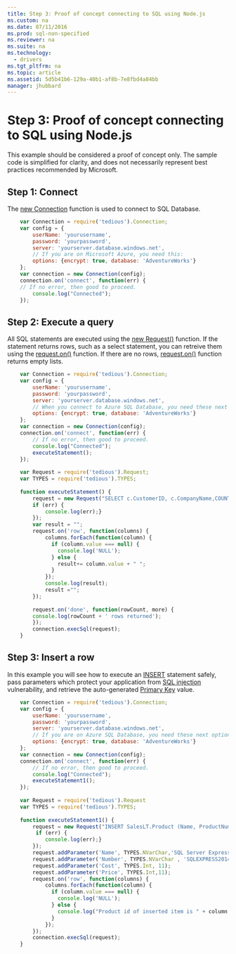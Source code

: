 ```yaml
---
title: Step 3: Proof of concept connecting to SQL using Node.js
ms.custom: na
ms.date: 07/11/2016
ms.prod: sql-non-specified
ms.reviewer: na
ms.suite: na
ms.technology: 
  - drivers
ms.tgt_pltfrm: na
ms.topic: article
ms.assetid: 5d5b41b6-129a-40b1-af8b-7e8fbd4a84bb
manager: jhubbard
---
```

# Step 3: Proof of concept connecting to SQL using Node.js
This example should be considered a proof of concept only.  The sample code is simplified for clarity, and does not necessarily represent best practices recommended by Microsoft.  
  
## Step 1: Connect  
  
The [new Connection](http://pekim.github.io/tedious/api-connection.html) function is used to connect to SQL Database.  
  
```javascript  
	var Connection = require('tedious').Connection;  
	var config = {  
		userName: 'yourusername',  
		password: 'yourpassword',  
		server: 'yourserver.database.windows.net',  
		// If you are on Microsoft Azure, you need this:  
		options: {encrypt: true, database: 'AdventureWorks'}  
	};  
	var connection = new Connection(config);  
	connection.on('connect', function(err) {  
	// If no error, then good to proceed.  
		console.log("Connected");  
	});  
```  
  
## Step 2:  Execute a query  
  
  
All SQL statements are executed using the [new Request()](http://pekim.github.io/tedious/api-request.html) function. If the statement returns rows, such as a select statement, you can retreive them using the [request.on()](http://pekim.github.io/tedious/api-request.html) function. If there are no rows, [request.on()](http://pekim.github.io/tedious/api-request.html) function returns empty lists.  
  
  
```javascript  
	var Connection = require('tedious').Connection;  
	var config = {  
		userName: 'yourusername',  
		password: 'yourpassword',  
		server: 'yourserver.database.windows.net',  
		// When you connect to Azure SQL Database, you need these next options.  
		options: {encrypt: true, database: 'AdventureWorks'}  
	};  
	var connection = new Connection(config);  
	connection.on('connect', function(err) {  
		// If no error, then good to proceed.  
		console.log("Connected");  
		executeStatement();  
	});  
  
	var Request = require('tedious').Request;  
	var TYPES = require('tedious').TYPES;  
  
	function executeStatement() {  
		request = new Request("SELECT c.CustomerID, c.CompanyName,COUNT(soh.SalesOrderID) AS OrderCount FROM SalesLT.Customer AS c LEFT OUTER JOIN SalesLT.SalesOrderHeader AS soh ON c.CustomerID = soh.CustomerID GROUP BY c.CustomerID, c.CompanyName ORDER BY OrderCount DESC;", function(err) {  
	  	if (err) {  
	   		console.log(err);}  
		});  
		var result = "";  
		request.on('row', function(columns) {  
		    columns.forEach(function(column) {  
		      if (column.value === null) {  
		        console.log('NULL');  
		      } else {  
		        result+= column.value + " ";  
		      }  
		    });  
		    console.log(result);  
		    result ="";  
		});  
  
		request.on('done', function(rowCount, more) {  
		console.log(rowCount + ' rows returned');  
		});  
		connection.execSql(request);  
	}  
```  
  
## Step 3: Insert a row  
  
In this example you will see how to execute an [INSERT](https://msdn.microsoft.com/library/ms174335.aspx) statement safely, pass parameters which protect your application from [SQL injection](https://technet.microsoft.com/library/ms161953(v=sql.105).aspx) vulnerability, and retrieve the auto-generated [Primary Key](https://msdn.microsoft.com/library/ms179610.aspx) value.    
  
  
```javascript  
	var Connection = require('tedious').Connection;  
	var config = {  
		userName: 'yourusername',  
		password: 'yourpassword',  
		server: 'yourserver.database.windows.net',  
		// If you are on Azure SQL Database, you need these next options.  
		options: {encrypt: true, database: 'AdventureWorks'}  
	};  
	var connection = new Connection(config);  
	connection.on('connect', function(err) {  
		// If no error, then good to proceed.  
		console.log("Connected");  
		executeStatement1();  
	});  
  
	var Request = require('tedious').Request  
	var TYPES = require('tedious').TYPES;  
  
	function executeStatement1() {  
		request = new Request("INSERT SalesLT.Product (Name, ProductNumber, StandardCost, ListPrice, SellStartDate) OUTPUT INSERTED.ProductID VALUES (@Name, @Number, @Cost, @Price, CURRENT_TIMESTAMP);", function(err) {  
		 if (err) {  
		 	console.log(err);}  
		});  
		request.addParameter('Name', TYPES.NVarChar,'SQL Server Express 2014');  
		request.addParameter('Number', TYPES.NVarChar , 'SQLEXPRESS2014');  
		request.addParameter('Cost', TYPES.Int, 11);  
		request.addParameter('Price', TYPES.Int,11);  
		request.on('row', function(columns) {  
		    columns.forEach(function(column) {  
		      if (column.value === null) {  
		        console.log('NULL');  
		      } else {  
		        console.log("Product id of inserted item is " + column.value);  
		      }  
		    });  
		});		  
		connection.execSql(request);  
	}  
```  
  
